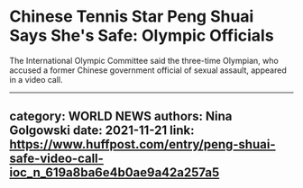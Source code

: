 # Chinese Tennis Star Peng Shuai Says She's Safe: Olympic Officials

The International Olympic Committee said the three-time Olympian, who accused a former Chinese government official of sexual assault, appeared in a video call.

---
category: WORLD NEWS
authors: Nina Golgowski
date: 2021-11-21
link: https://www.huffpost.com/entry/peng-shuai-safe-video-call-ioc_n_619a8ba6e4b0ae9a42a257a5
---

